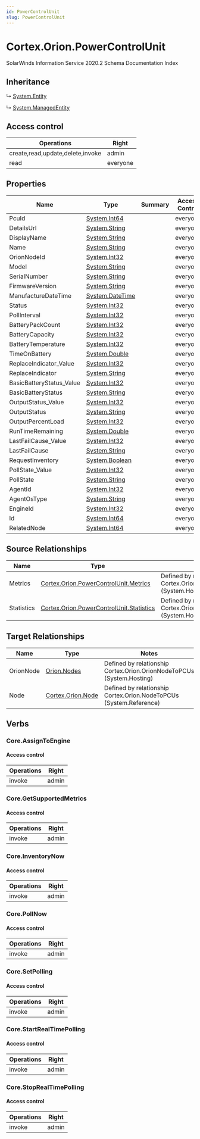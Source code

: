 ```yaml
---
id: PowerControlUnit
slug: PowerControlUnit
---
```


# Cortex.Orion.PowerControlUnit

SolarWinds Information Service 2020.2 Schema Documentation Index

## Inheritance

↳ [System.Entity](./../System/Entity)

↳ [System.ManagedEntity](./../System/ManagedEntity)

## Access control

| Operations | Right |
| ------ | ------ |
| create,read,update,delete,invoke | admin |
| read | everyone |

## Properties

| Name | Type | Summary | Access Control |
| ------ | ------ | ------ | ------ |
| PcuId | [System.Int64](https://docs.microsoft.com/en-us/dotnet/api/system.int64) |  | everyone |
| DetailsUrl | [System.String](https://docs.microsoft.com/en-us/dotnet/api/system.string) |  | everyone |
| DisplayName | [System.String](https://docs.microsoft.com/en-us/dotnet/api/system.string) |  | everyone |
| Name | [System.String](https://docs.microsoft.com/en-us/dotnet/api/system.string) |  | everyone |
| OrionNodeId | [System.Int32](https://docs.microsoft.com/en-us/dotnet/api/system.int32) |  | everyone |
| Model | [System.String](https://docs.microsoft.com/en-us/dotnet/api/system.string) |  | everyone |
| SerialNumber | [System.String](https://docs.microsoft.com/en-us/dotnet/api/system.string) |  | everyone |
| FirmwareVersion | [System.String](https://docs.microsoft.com/en-us/dotnet/api/system.string) |  | everyone |
| ManufactureDateTime | [System.DateTime](https://docs.microsoft.com/en-us/dotnet/api/system.datetime) |  | everyone |
| Status | [System.Int32](https://docs.microsoft.com/en-us/dotnet/api/system.int32) |  | everyone |
| PollInterval | [System.Int32](https://docs.microsoft.com/en-us/dotnet/api/system.int32) |  | everyone |
| BatteryPackCount | [System.Int32](https://docs.microsoft.com/en-us/dotnet/api/system.int32) |  | everyone |
| BatteryCapacity | [System.Int32](https://docs.microsoft.com/en-us/dotnet/api/system.int32) |  | everyone |
| BatteryTemperature | [System.Int32](https://docs.microsoft.com/en-us/dotnet/api/system.int32) |  | everyone |
| TimeOnBattery | [System.Double](https://docs.microsoft.com/en-us/dotnet/api/system.double) |  | everyone |
| ReplaceIndicator_Value | [System.Int32](https://docs.microsoft.com/en-us/dotnet/api/system.int32) |  | everyone |
| ReplaceIndicator | [System.String](https://docs.microsoft.com/en-us/dotnet/api/system.string) |  | everyone |
| BasicBatteryStatus_Value | [System.Int32](https://docs.microsoft.com/en-us/dotnet/api/system.int32) |  | everyone |
| BasicBatteryStatus | [System.String](https://docs.microsoft.com/en-us/dotnet/api/system.string) |  | everyone |
| OutputStatus_Value | [System.Int32](https://docs.microsoft.com/en-us/dotnet/api/system.int32) |  | everyone |
| OutputStatus | [System.String](https://docs.microsoft.com/en-us/dotnet/api/system.string) |  | everyone |
| OutputPercentLoad | [System.Int32](https://docs.microsoft.com/en-us/dotnet/api/system.int32) |  | everyone |
| RunTimeRemaining | [System.Double](https://docs.microsoft.com/en-us/dotnet/api/system.double) |  | everyone |
| LastFailCause_Value | [System.Int32](https://docs.microsoft.com/en-us/dotnet/api/system.int32) |  | everyone |
| LastFailCause | [System.String](https://docs.microsoft.com/en-us/dotnet/api/system.string) |  | everyone |
| RequestInventory | [System.Boolean](https://docs.microsoft.com/en-us/dotnet/api/system.boolean) |  | everyone |
| PollState_Value | [System.Int32](https://docs.microsoft.com/en-us/dotnet/api/system.int32) |  | everyone |
| PollState | [System.String](https://docs.microsoft.com/en-us/dotnet/api/system.string) |  | everyone |
| AgentId | [System.Int32](https://docs.microsoft.com/en-us/dotnet/api/system.int32) |  | everyone |
| AgentOsType | [System.String](https://docs.microsoft.com/en-us/dotnet/api/system.string) |  | everyone |
| EngineId | [System.Int32](https://docs.microsoft.com/en-us/dotnet/api/system.int32) |  | everyone |
| Id | [System.Int64](https://docs.microsoft.com/en-us/dotnet/api/system.int64) |  | everyone |
| RelatedNode | [System.Int64](https://docs.microsoft.com/en-us/dotnet/api/system.int64) |  | everyone |

## Source Relationships

| Name | Type | Notes |
| ------ | ------ | ------ |
| Metrics | [Cortex.Orion.PowerControlUnit.Metrics](./../Cortex.Orion.PowerControlUnit/Metrics) | Defined by relationship Cortex.Orion.PowerControlUnitToMetrics (System.Hosting) |
| Statistics | [Cortex.Orion.PowerControlUnit.Statistics](./../Cortex.Orion.PowerControlUnit/Statistics) | Defined by relationship Cortex.Orion.PowerControlUnitToStatistics (System.Hosting) |

## Target Relationships

| Name | Type | Notes |
| ------ | ------ | ------ |
| OrionNode | [Orion.Nodes](./../Orion/Nodes) | Defined by relationship Cortex.Orion.OrionNodeToPCUs (System.Hosting) |
| Node | [Cortex.Orion.Node](./../Cortex.Orion/Node) | Defined by relationship Cortex.Orion.NodeToPCUs (System.Reference) |

## Verbs

### Core.AssignToEngine

#### Access control

| Operations | Right |
| ------ | ------ |
| invoke | admin |

### Core.GetSupportedMetrics

#### Access control

| Operations | Right |
| ------ | ------ |
| invoke | admin |

### Core.InventoryNow

#### Access control

| Operations | Right |
| ------ | ------ |
| invoke | admin |

### Core.PollNow

#### Access control

| Operations | Right |
| ------ | ------ |
| invoke | admin |

### Core.SetPolling

#### Access control

| Operations | Right |
| ------ | ------ |
| invoke | admin |

### Core.StartRealTimePolling

#### Access control

| Operations | Right |
| ------ | ------ |
| invoke | admin |

### Core.StopRealTimePolling

#### Access control

| Operations | Right |
| ------ | ------ |
| invoke | admin |

